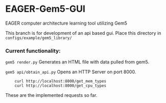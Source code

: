 # EAGER-Gem5-GUI
EAGER computer architecture learning tool utilizing Gem5

This branch is for development of an api based gui.
Place this directory in `configs/example/gem5_library/`

### Current functionality:
```gem5 render.py``` 
Generates an HTML file with data pulled from gem5.

```gem5 api/obtain_api.py``` 
Opens an HTTP Server on port 8000.
```
    curl http://localhost:8000/get_mem_types
    curl http://localhost:8000/get_cpu_types
```
These are the implemented requests so far.